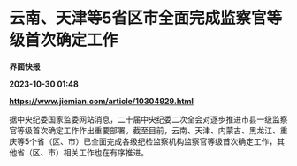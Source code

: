 # 云南、天津等5省区市全面完成监察官等级首次确定工作
**界面快报**

**2023-10-30 01:48**

**https://www.jiemian.com/article/10304929.html**

据中央纪委国家监委网站消息，二十届中央纪委二次全会对逐步推进市县一级监察官等级首次确定工作作出重要部署。截至目前，云南、天津、内蒙古、黑龙江、重庆等5个省（区、市）已全面完成各级纪检监察机构监察官等级首次确定工作，其他省（区、市）相关工作也在有序推进。